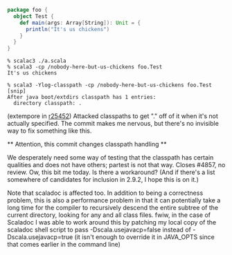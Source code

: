 ```scala
package foo {
  object Test {
    def main(args: Array[String]): Unit = {
      println("It's us chickens")
    }
  }
}
```

```
% scalac3 ./a.scala
% scala3 -cp /nobody-here-but-us-chickens foo.Test
It's us chickens

% scala3 -Ylog-classpath -cp /nobody-here-but-us-chickens foo.Test
[snip]
After java boot/extdirs classpath has 1 entries:
  directory classpath: .
```
(extempore in [r25452](https://codereview.scala-lang.org/fisheye/changelog/scala-svn?cs=25452)) Attacked classpaths to get "." off of it when it's not actually
specified. The commit makes me nervous, but there's no invisible way to
fix something like this.

 ** Attention, this commit changes classpath handling **

We desperately need some way of testing that the classpath has
certain qualities and does not have others; partest is not that way.
Closes #4857, no review.
Ow, this bit me today. Is there a workaround?  (And if there's a list somewhere of candidates for inclusion in 2.9.2, I hope this is on it.)

Note that scaladoc is affected too.
In addition to being a correctness problem, this is also a performance problem in that it can potentially take a long time for the compiler to recursively descend the entire subtree of the current directory, looking for any and all class files.
fwiw, in the case of Scaladoc I was able to work around this by patching my local copy of the scaladoc shell script to pass -Dscala.usejavacp=false instead of -Dscala.usejavacp=true (it isn't enough to override it in JAVA_OPTS since that comes earlier in the command line)
